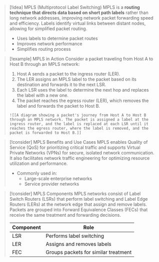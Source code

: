 > [!idea] MPLS (Multiprotocol Label Switching)
> MPLS is a **routing technique that directs data based on short path labels** rather than long network addresses, improving network packet forwarding speed and efficiency. Labels identify virtual links between distant nodes, allowing for simplified packet routing.
> - Uses labels to determine packet routes
> - Improves network performance
> - Simplifies routing process

> [!example] MPLS in Action
> Consider a packet traveling from Host A to Host B through an MPLS network:
> 1. Host A sends a packet to the ingress router (LER).
> 2. The LER assigns an MPLS label to the packet based on its destination and forwards it to the next LSR.
> 3. Each LSR uses the label to determine the next hop and replaces the label with a new one.
> 4. The packet reaches the egress router (LER), which removes the label and forwards the packet to Host B.
> 
> ```image_goes_here
> ![[A diagram showing a packet's journey from Host A to Host B through an MPLS network. The packet is assigned a label at the ingress router, and the label is replaced at each LSR until it reaches the egress router, where the label is removed, and the packet is forwarded to Host B.]]
> ```

> [!consider] MPLS Benefits and Use Cases
> MPLS enables Quality of Service (QoS) for prioritizing critical traffic and supports Virtual Private Networks (VPNs) for secure, isolated network communication. It also facilitates network traffic engineering for optimizing resource utilization and performance.
> - Commonly used in:
>   - Large-scale enterprise networks
>   - Service provider networks

> [!consider] MPLS Components
> MPLS networks consist of Label Switch Routers (LSRs) that perform label switching and Label Edge Routers (LERs) at the network edge that assign and remove labels. Packets are grouped into Forward Equivalence Classes (FECs) that receive the same treatment and forwarding decisions.
> 
> | Component | Role |
> |-----------|------|
> | LSR | Performs label switching |
> | LER | Assigns and removes labels |
> | FEC | Groups packets for similar treatment |







